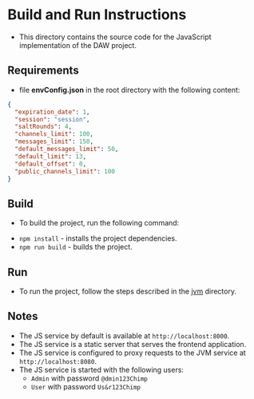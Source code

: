 # Build and Run Instructions

- This directory contains the source code for the JavaScript implementation of the DAW project.

## Requirements
- file **envConfig.json** in the root directory with the following content:
```json
{
  "expiration_date": 1,
  "session": "session",
  "saltRounds": 4,
  "channels_limit": 100,
  "messages_limit": 150,
  "default_messages_limit": 50,
  "default_limit": 13,
  "default_offset": 0,
  "public_channels_limit": 100
}
```

## Build
- To build the project, run the following command:
* `npm install` - installs the project dependencies.
* `npm run build` - builds the project.

## Run
- To run the project, follow the steps described in the [jvm](../jvm/README.md) directory.

## Notes
- The JS service by default is available at `http://localhost:8000`.
- The JS service is a static server that serves the frontend application.
- The JS service is configured to proxy requests to the JVM service at `http://localhost:8080`.
- The JS service is started with the following users:
  - `Admin` with password `@dmin123Chimp`
  - `User` with password `Us&r123Chimp`

